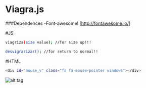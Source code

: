 # Viagra.js

###Dependences 
  -Font-awesome! [http://fontawesome.io/]

#JS
```sh
viagriza(size value); //for size up!!!

desvigrarizar(); //for return to normal!! 
```

#HTML
```sh
<div id="mouse_v" class="fa fa-mouse-pointer windows"></div>
```

![alt tag](https://i.gyazo.com/5dad22d07d75fe96e4f804d81ed4fd3b.gif)

